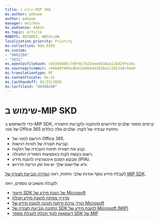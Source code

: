 ```yaml
---
title: שימוש ב-MIP SKD
ms.author: pebaum
author: pebaum
manager: mnirkhe
ms.audience: Admin
ms.topic: article
ROBOTS: NOINDEX, NOFOLLOW
localization_priority: Priority
ms.collection: Adm_O365
ms.custom:
- "9002266"
- "5631"
ms.openlocfilehash: cbd35b48bc7d9f0c7b254ae5b16aa118d29fe34c
ms.sourcegitcommit: c46b8df485edbd13e8bb4d1b2ba1c2821ddc9da0
ms.translationtype: MT
ms.contentlocale: he-IL
ms.lasthandoff: 05/23/2020
ms.locfileid: "44358240"
---
```

# <a name="using-mip-skd"></a>שימוש ב-MIP SKD

כדי להשתמש ב-MIP SDK, קיימים מספר שלבים הדרושים להתקנה ולקביעת התצורה של מנוי Office 365 ותחנת עבודה של לקוח. שלבים אלה כוללים:

- הירשם למנוי של Office 365.
- קביעת תצורה של תוויות רגישות.
- קבע את תצורת תחנת העבודה של הלקוח.
- רשום בקשת לקוח באמצעות הספריה הפעילה.
- מבקש הסכם אינטגרציה להגנת מידע (IPIA).
- ודא שליישום שלך יש את זמן הריצה הדרוש.

לקבלת מידע נוסף אודות שלבי התזות, ראה [הגדרה וקביעת תצורה של MIP SDK](https://docs.microsoft.com/information-protection/develop/setup-configure-mip).

לקבלת משאבים נוספים, ראה:

- [תיעוד SDK של הגנת מידע של Microsoft](https://docs.microsoft.com/information-protection/develop/)
- [מדריך מפתח להגנת מידע תכלת](https://docs.microsoft.com/azure/information-protection/develop/developers-guide)
- [הורד ערכת פיתוח תוכנה להגנת מידע של Microsoft](https://www.microsoft.com/download/details.aspx?id=57392)
- [התקנה וקביעת תצורה של SDK להגנת מידע של Microsoft (MIP)](https://docs.microsoft.com/information-protection/develop/setup-configure-mip)
- [דוגמאות לקוד תכלת לקבלת מספר SDK של MIP](https://azure.microsoft.com/resources/samples/?sort=0&term=mipsdk)
